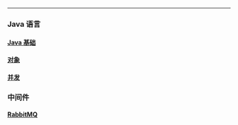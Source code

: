 
---

### Java 语言

#### [Java 基础](./dir/java/Java基础.md)
#### [对象](./dir/java/对象.md)
#### [并发](./dir/java/并发.md)


### 中间件

#### [RabbitMQ](./dir/middleware/rabbitmq.md)